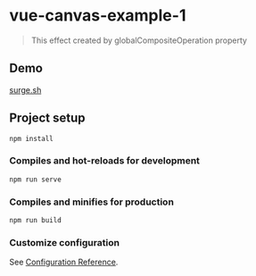 # vue-canvas-example-1
> This effect created by globalCompositeOperation property

## Demo

[surge.sh](http://vue-canvas-example-1.surge.sh/)

## Project setup
```
npm install
```

### Compiles and hot-reloads for development
```
npm run serve
```

### Compiles and minifies for production
```
npm run build
```

### Customize configuration
See [Configuration Reference](https://cli.vuejs.org/config/).
